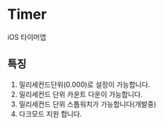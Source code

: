  Timer
=============
iOS 타이머앱

## 특징
1. 밀리세컨드단위(0.000)로 설정이 가능합니다.
2. 밀리세컨드 단위 카운트 다운이 가능합니다.
3. 밀리세컨드 단위 스톱워치가 가능합니다(개발중)
4. 다크모드 지원 합니다.
